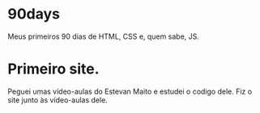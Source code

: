 # 90days
Meus primeiros 90 dias de HTML, CSS e, quem sabe, JS.

# Primeiro site.
Peguei umas vídeo-aulas do Estevan Maito e estudei o codigo dele.
Fiz o site junto às vídeo-aulas dele.
